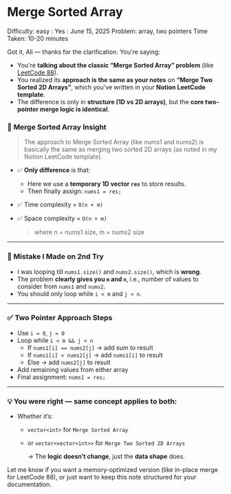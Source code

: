 # Merge Sorted Array

Difficulty: easy
 : Yes
: June 15, 2025
Problem: array, two pointers
Time Taken: 10-20 minutes

Got it, Ali — thanks for the clarification. You're saying:

- You're **talking about the classic “Merge Sorted Array” problem** (like [LeetCode 88](https://leetcode.com/problems/merge-sorted-array/)).
- You realized its **approach is the same as your notes** on **“Merge Two Sorted 2D Arrays”**, which you've written in your **Notion LeetCode template**.
- The difference is only in **structure (1D vs 2D arrays)**, but the **core two-pointer merge logic is identical**.

### 🔁 **Merge Sorted Array Insight**

> The approach to Merge Sorted Array (like nums1 and nums2) is basically the same as merging two sorted 2D arrays (as noted in my Notion LeetCode template).
> 
- ✅ **Only difference** is that:
    - Here we use a **temporary 1D vector `res`** to store results.
    - Then finally assign: `nums1 = res;`
- ✅ Time complexity = `O(n + m)`
- ✅ Space complexity = `O(n + m)`
    
    > where n = nums1 size, m = nums2 size
    > 

---

### 🛑 Mistake I Made on 2nd Try

- I was looping till `nums1.size()` and `nums2.size()`, which is **wrong**.
- The problem **clearly gives you `m` and `n`**, i.e., number of values to consider from `nums1` and `nums2`.
- You should only loop while `i < m` and `j < n`.

---

### ✅ Two Pointer Approach Steps

- Use `i = 0`, `j = 0`
- Loop while `i < m && j < n`
    - If `nums1[i] == nums2[j]` → add sum to result
    - If `nums1[i] < nums2[j]` → add `nums1[i]` to result
    - Else → add `nums2[j]` to result
- Add remaining values from either array
- Final assignment: `nums1 = res;`

---

### 💡 You were right — same concept applies to both:

- Whether it’s:
    - `vector<int>` for `Merge Sorted Array`
    - or `vector<vector<int>>` for `Merge Two Sorted 2D Arrays`
        
        → The **logic doesn’t change**, just the **data shape** does.
        

Let me know if you want a memory-optimized version (like in-place merge for LeetCode 88), or just want to keep this note structured for your documentation.